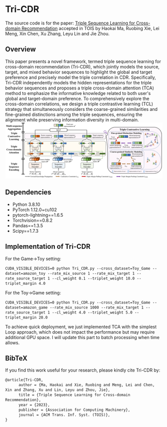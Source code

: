 # Tri-CDR
The source code is for the paper: [Triple Sequence Learning for Cross-domain Recommendation](https://dl.acm.org/doi/pdf/10.1145/3638351) accepted in TOIS by Haokai Ma, Ruobing Xie, Lei Meng, Xin Chen, Xu Zhang, Leyu Lin and Jie Zhou.

## Overview
This paper presents a novel framework, termed triple sequence learning for cross-domain recommendation (Tri-CDR), which jointly models the source, target, and mixed behavior sequences to highlight the global and target preference and precisely model the triple correlation in CDR. Specifically, Tri-CDR independently models the hidden representations for the triple behavior sequences and proposes a triple cross-domain attention (TCA) method to emphasize the informative knowledge related to both user's global and target-domain preference. To comprehensively explore the cross-domain correlations, we design a triple contrastive learning (TCL) strategy that simultaneously considers the coarse-grained similarities and fine-grained distinctions among the triple sequences, ensuring the alignment while preserving information diversity in multi-domain.![_](./structure.png)

## Dependencies
- Python 3.8.10
- PyTorch 1.12.0+cu102
- pytorch-lightning==1.6.5
- Torchvision==0.8.2
- Pandas==1.3.5
- Scipy==1.7.3

## Implementation of Tri-CDR
For the Game->Toy setting:
```
CUDA_VISIBLE_DEVICES=0 python Tri_CDR.py --cross_dataset=Toy_Game --dataset=amazon_toy --rate_mix_source 1 --rate_mix_target 1 --rate_source_target 1 --cl_weight 0.1 --triplet_weight 10.0 --triplet_margin 4.0
```

For the Toy->Game setting:
```
CUDA_VISIBLE_DEVICES=0 python Tri_CDR.py --cross_dataset=Toy_Game --dataset=amazon_game --rate_mix_source 1000 --rate_mix_target 1 --rate_source_target 1 --cl_weight 4.0 --triplet_weight 5.0 --triplet_margin 20.0
```
To achieve quick deployment, we just implemented TCA with the simplest Loop approach, which does not impact the performance but may require additional GPU space. I will update this part to batch processing when time allows. 

## BibTeX
If you find this work useful for your research, please kindly cite Tri-CDR by:
```
@article{Tri-CDR,
      author = {Ma, Haokai and Xie, Ruobing and Meng, Lei and Chen, Xin and Zhang, Xu and Lin, Leyu and Zhou, Jie},
      title = {Triple Sequence Learning for Cross-domain Recommendation},
      year = {2023},
      publisher = {Association for Computing Machinery},
      journal = {ACM Trans. Inf. Syst. (TOIS)},
}
```


